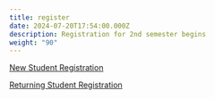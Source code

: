 ```yaml
---
title: register
date: 2024-07-20T17:54:00.000Z
description: Registration for 2nd semester begins
weight: "90"
---
```

[New Student Registration](/registration_pages/register)

[Returning Student Registration](/registration_pages/reregister)
